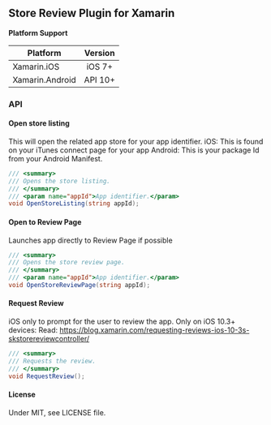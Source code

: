 ## Store Review Plugin for Xamarin

**Platform Support**

|Platform|Version|
| ------------------- | :------------------: |
|Xamarin.iOS|iOS 7+|
|Xamarin.Android|API 10+|


### API

#### Open store listing
This will open the related app store for your app identifier.
iOS: This is found on your iTunes connect page for your app
Android: This is your package Id from your Android Manifest.

```csharp
/// <summary>
/// Opens the store listing.
/// </summary>
/// <param name="appId">App identifier.</param>
void OpenStoreListing(string appId);
```

#### Open to Review Page
Launches app directly to Review Page if possible

```csharp
/// <summary>
/// Opens the store review page.
/// </summary>
/// <param name="appId">App identifier.</param>
void OpenStoreReviewPage(string appId);
```

#### Request Review
iOS only to prompt for the user to review the app. Only on iOS 10.3+ devices:
Read: https://blog.xamarin.com/requesting-reviews-ios-10-3s-skstorereviewcontroller/

```csharp
/// <summary>
/// Requests the review.
/// </summary>
void RequestReview();
```

#### License
Under MIT, see LICENSE file.

